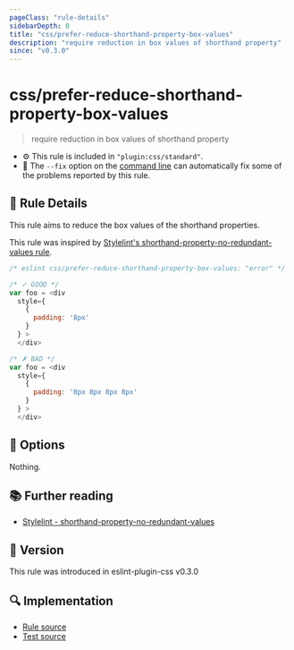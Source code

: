 ```yaml
---
pageClass: "rule-details"
sidebarDepth: 0
title: "css/prefer-reduce-shorthand-property-box-values"
description: "require reduction in box values of shorthand property"
since: "v0.3.0"
---
```


# css/prefer-reduce-shorthand-property-box-values

> require reduction in box values of shorthand property

- :gear: This rule is included in `"plugin:css/standard"`.
- :wrench: The `--fix` option on the [command line](https://eslint.org/docs/user-guide/command-line-interface#fixing-problems) can automatically fix some of the problems reported by this rule.

## :book: Rule Details

This rule aims to reduce the box values of the shorthand properties.

This rule was inspired by [Stylelint's shorthand-property-no-redundant-values rule](https://stylelint.io/user-guide/rules/list/shorthand-property-no-redundant-values/).

<eslint-code-block fix>

```js
/* eslint css/prefer-reduce-shorthand-property-box-values: "error" */

/* ✓ GOOD */
var foo = <div
  style={
    {
      padding: '8px'
    }
  } >
  </div>

/* ✗ BAD */
var foo = <div
  style={
    {
      padding: '8px 8px 8px 8px'
    }
  } >
  </div>
```

</eslint-code-block>

## :wrench: Options

Nothing.

## :books: Further reading

- [Stylelint - shorthand-property-no-redundant-values]

[Stylelint - shorthand-property-no-redundant-values]: https://stylelint.io/user-guide/rules/list/shorthand-property-no-redundant-values/

## :rocket: Version

This rule was introduced in eslint-plugin-css v0.3.0

## :mag: Implementation

- [Rule source](https://github.com/ota-meshi/eslint-plugin-css/blob/main/lib/rules/prefer-reduce-shorthand-property-box-values.ts)
- [Test source](https://github.com/ota-meshi/eslint-plugin-css/blob/main/tests/lib/rules/prefer-reduce-shorthand-property-box-values.ts)
